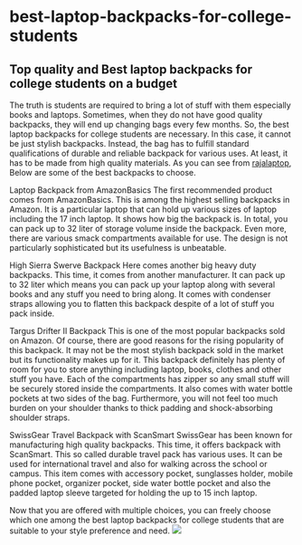 # best-laptop-backpacks-for-college-students
<h2>Top quality and Best laptop backpacks for college students on a budget</h2>


The truth is students are required to bring a lot of stuff with them especially books and laptops. Sometimes, when they do not have good quality backpacks, they will end up changing bags every few months. So, the best laptop backpacks for college students are necessary. In this case, it cannot be just stylish backpacks. Instead, the bag has to fulfill standard qualifications of durable and reliable backpack for various uses. At least, it has to be made from high quality materials. As you can see from <a href="http://rajalaptop.com/college-laptop-backpacks/">rajalaptop</a>, Below are some of the best backpacks to choose. 

Laptop Backpack from AmazonBasics
The first recommended product comes from AmazonBasics. This is among the highest selling backpacks in Amazon. It is a particular laptop that can hold up various sizes of laptop including the 17 inch laptop. It shows how big the backpack is. In total, you can pack up to 32 liter of storage volume inside the backpack. Even more, there are various smack compartments available for use. The design is not particularly sophisticated but its usefulness is unbeatable. 

High Sierra Swerve Backpack
Here comes another big heavy duty backpacks. This time, it comes from another manufacturer. It can pack up to 32 liter which means you can pack up your laptop along with several books and any stuff you need to bring along. It comes with condenser straps allowing you to flatten this backpack despite of a lot of stuff you pack inside. 

Targus Drifter II Backpack
This is one of the most popular backpacks sold on Amazon. Of course, there are good reasons for the rising popularity of this backpack. It may not be the most stylish backpack sold in the market but its functionality makes up for it. This backpack definitely has plenty of room for you to store anything including laptop, books, clothes and other stuff you have. Each of the compartments has zipper so any small stuff will be securely stored inside the compartments. It also comes with water bottle pockets at two sides of the bag. Furthermore, you will not feel too much burden on your shoulder thanks to thick padding and shock-absorbing shoulder straps. 

SwissGear Travel Backpack with ScanSmart
SwissGear has been known for manufacturing high quality backpacks. This time, it offers backpack with ScanSmart. This so called durable travel pack has various uses. It can be used for international travel and also for walking across the school or campus. This item comes with accessory pocket, sunglasses holder, mobile phone pocket, organizer pocket, side water bottle pocket and also the padded laptop sleeve targeted for holding the up to 15 inch laptop. 

Now that you are offered with multiple choices, you can freely choose which one among the best laptop backpacks for college students that are suitable to your style preference and need. 
<img src="http://1.bp.blogspot.com/-O2Q9_nAvmo8/U_TrcZsdlQI/AAAAAAAAAK0/t0KOMd5sc2g/s1600/Orange%2Band%2Bblue1.jpg" />


